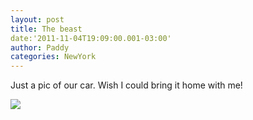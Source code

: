 ```yaml
--- 
layout: post 
title: The beast 
date:'2011-11-04T19:09:00.001-03:00' 
author: Paddy
categories: NewYork
---
```

Just a pic of our car. Wish I could bring it home with me!


![](http://lh6.ggpht.com/-IYuJTuflVsk/TrRioggLkOI/AAAAAAAACR0/h4Cr5-4ZOvA/IMAG0558.png)

